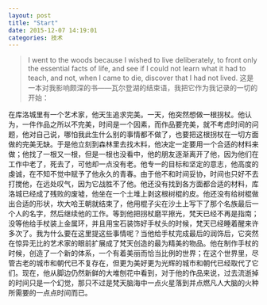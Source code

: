```yaml
---  
layout: post  
title: "Start"  
date: 2015-12-07 14:19:01  
categories: 技术  
---  
```


>I went to the woods because I wished to live deliberately, to front only the essential facts of life, and see if I could not learn what it had to teach, and not, when I came to die, discover that I had not lived.
这是一本对我影响颇深的书——瓦尔登湖的结束语，我把它作为我记录的一切的开始：

在库洛城里有一个艺术家，他天生追求完美。一天，他突然想做一根拐杖。他认为，一件作品之所以不完美，时间是一个因素，而作品要完美，就不考虑时间的问题，他对自己说，哪怕我此生什么别的事情都不做了，也要把这根拐杖在一切方面做的完美无缺。于是他立刻到森林里去找木料，他决定一定要用一个合适的材料来做；他找了一根又一根，但是一根也没看中，他的朋友逐渐离开了他，因为他们在工作中老了，死去了，可他却一点没有老。他专一的目标和坚定的意志，他高度的虔诚，在不知不觉中赋予了他永久的青春。由于他不和时间妥协，时间也只好不去打搅他，在远处叹气，因为它战胜不了他。他还没有找到各方面都合适的材料，库洛城已经成了残败的废墟，他坐在一个土堆上剥这根树棍的皮。他还没有给树棍做出合适的形状，坎大哈王朝就结束了，他用棍子尖在沙土上写下了那个名族最后一个人的名字，然后继续他的工作。等到他把拐杖磨平擦光，梵天已经不再是指南；没等他给手杖装上金属环，并且用宝石装饰好手杖头的时候，梵天已经睡着醒来许多次了。我为什么要在这里提这些事情呢？当他给手杖完成最后的润饰后，它突然在惊异无比的艺术家的眼前扩展成了梵天创造的最为精美的物品。他在制作手杖的时候，创造了一个新的体系，一个有着美丽而恰当比例的世界；在这个世界里，尽管古老的城市和朝代已不复存在，但更为美好更为光辉的城市和朝代已经取代了它们。现在，他从脚边仍然新鲜的大堆刨花中看到，对于他的作品来说，过去流逝掉的时间只是一个幻觉，那只不过是梵天脑海中一点火星落到并点燃凡人大脑的火种所需要的一点点时间而已。



